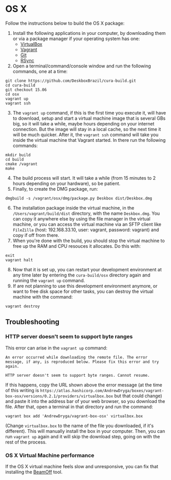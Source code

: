# OS X
Follow the instructions below to build the OS X package:

1. Install the following applications in your computer, by downloading them or via a package manager if your operating system has one:
    * [VirtualBox](https://www.virtualbox.org/wiki/Downloads)
    * [Vagrant](https://www.vagrantup.com/downloads.html)
    * [Git](https://git-scm.com/downloads)
    * [RSync](https://rsync.samba.org/download.html)
2. Open a terminal/command/console window and run the following commands, one at a time:
```shell
git clone https://github.com/DeskboxBrazil/cura-build.git
cd cura-build
git checkout 15.06
cd osx
vagrant up
vagrant ssh
```
3. The `vagrant up` command, if this is the first time you execute it, will have to download, setup and start a virtual machine image that is several GBs big, so it will take a while, maybe hours depending on your internet connection. But the image will stay in a local cache, so the next time it will be much quicker. After it, the `vagrant ssh` command will take you inside the virtual machine that Vagrant started. In there run the following commands:
```shell
mkdir build
cd build
cmake /vagrant
make
```
4. The build process will start. It will take a while (from 15 minutes to 2 hours depending on your hardware), so be patient.
5. Finally, to create the DMG package, run:
```shell
dmgbuild -s /vagrant/osx/dmg/package.py Deskbox dist/Deskbox.dmg
```
6. The installation package inside the virtual machine, in the `/Users/vagrant/build/dist` directory, with the name `Deskbox.dmg`. You can copy it anywhere else by using the file manager in the virtual machine, or you can access the virtual machine via an SFTP client like `FileZilla` (host: 192.168.33.10, user: vagrant, password: vagrant) and copy if off from there.
7. When you're done with the build, you should stop the virtual machine to free up the RAM and CPU resouces it allocates. Do this with:
```shell
exit
vagrant halt
```
8. Now that it is set up, you can restart your development environment at any time later by entering the `cura-build/osx` directory again and running the `vagrant up` command.
9. If are not planning to use this development environment anymore, or want to free disk space for other tasks, you can destroy the virtual machine with the command:
```shell
vagrant destroy
```

## Troubleshooting

### HTTP server doesn't seem to support byte ranges
This error can arise in the `vagrant up` command:
```
An error occurred while downloading the remote file. The error
message, if any, is reproduced below. Please fix this error and try
again.

HTTP server doesn't seem to support byte ranges. Cannot resume.
```
If this happens, copy the URL shown above the error message (at the time of this writing is `https://atlas.hashicorp.com/AndrewDryga/boxes/vagrant-box-osx/versions/0.2.1/providers/virtualbox.box` but that could change) and paste it into the address bar of your web browser, so you download the file. After that, open a terminal in that directory and run the command:
```shell
vagrant box add 'AndrewDryga/vagrant-box-osx' virtualbox.box
```
(Change `virtualbox.box` to the name of the file you downloaded, if it's different). This will manually install the box in your computer. Then, you can run `vagrant up` again and it will skip the download step, going on with the rest of the process.

### OS X Virtual Machine performance
If the OS X virtual machine feels slow and unresponsive, you can fix that installing the [BeamOff](https://github.com/rtrouton/rtrouton_scripts/blob/master/rtrouton_scripts/fix_yosemite_vm_graphic_performance/installer/fix_yosemite_vm_graphic_performance.zip) tool.
